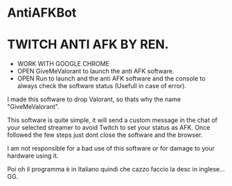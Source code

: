 # AntiAFKBot

# TWITCH ANTI AFK BY REN.

- WORK WITH GOOGLE CHROME
- OPEN GiveMeValorant to launch the anti AFK software.
- OPEN Run to launch and the anti AFK software and the console to always check the software status 
  (Usefull in case of error). 

I made this software to drop Valorant, so thats why the name "GiveMeValorant". 

This software is quite simple, it will send a custom message in the chat of your selected streamer to avoid Twitch to set your status as AFK. Once followed the few steps just dont close the software and the browser. 

I am not responsible for a bad use of this software or for damage to your hardware using it.   

Poi oh il programma è in Italiano quindi che cazzo faccio la desc in inglese... GG.
